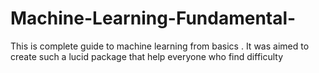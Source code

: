 # Machine-Learning-Fundamental-
This is complete guide to machine learning from basics . It was aimed to create such a lucid package that help everyone who find difficulty
